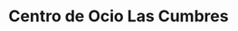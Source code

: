 ---
title: "Centro de Ocio Las Cumbres"
url: /don-benito/centro-de-ocio-las-cumbres/
shop: centro comercial
---